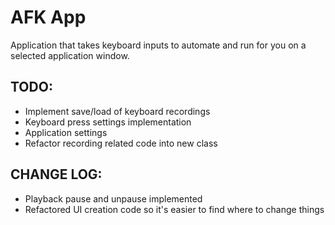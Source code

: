 # AFK App
Application that takes keyboard inputs to automate and run for you on a selected application window.

## TODO:
 - Implement save/load of keyboard recordings
 - Keyboard press settings implementation
 - Application settings
 - Refactor recording related code into new class

## CHANGE LOG:
 - Playback pause and unpause implemented
 - Refactored UI creation code so it's easier to find where to change things